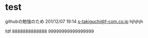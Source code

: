 # test
githubの勉強のため
201/12/07 19:14 s-takiguchi@f-com.co.jp
hjhjhjh


fdf
8888888888888
99999999999999999
